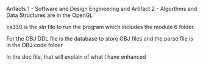 Arifacts 1 - Software and Design Engineering and
Artifact 2 - Algorthms and Data Structures are in the OpenGL

cs330 is the sln file to run the program which includes the module 6 folder. 

For the OBJ DDL file is the database to store OBJ files and the parse file is in the OBJ code folder

In the doc file, that will explain of what I have enhanced
